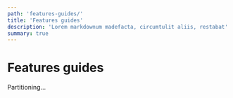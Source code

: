 ```yaml
---
path: 'features-guides/'
title: 'Features guides'
description: 'Lorem markdownum madefacta, circumtulit aliis, restabat'
summary: true
---
```


# Features guides

Partitioning...
